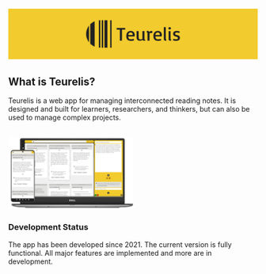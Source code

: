 [![Teurelis](./assets/banner.png)](https://teurelis.com/)

## What is Teurelis?

Teurelis is a web app for managing interconnected reading notes. It is designed and built for learners, researchers, and thinkers, but can also be used to manage complex projects.

<br />
<a href="https://teurelis.com/">
  <img alt="Teurelis" src="./assets/mockup.png" width="50%">
</a>
<br />

### Development Status

The app has been developed since 2021. The current version is fully functional. All major features are implemented and more are in development.
